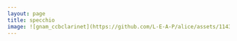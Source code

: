 ```yaml
---
layout: page
title: specchio
image: ![gnam_ccbclarinet](https://github.com/L-E-A-P/alice/assets/114301020/e306d03a-82f3-462f-b05b-ee24f3ecd494)
---
```






